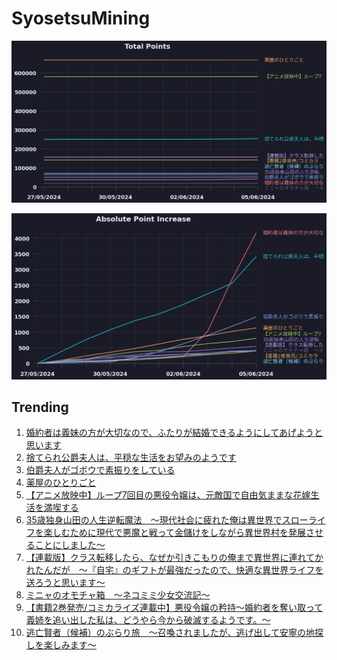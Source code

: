 # SyosetsuMining


![](https://raw.githubusercontent.com/exc4l/SyosetsuMining/main/plots/point_trend.png)

![](https://raw.githubusercontent.com/exc4l/SyosetsuMining/main/plots/point_increase.png)


## Trending

1. [婚約者は義妹の方が大切なので、ふたりが結婚できるようにしてあげようと思います](https://ncode.syosetu.com/n8269hq/)
2. [捨てられ公爵夫人は、平穏な生活をお望みのようです](https://ncode.syosetu.com/n4395il/)
3. [伯爵夫人がゴボウで素振りをしている](https://ncode.syosetu.com/n1717io/)
4. [薬屋のひとりごと](https://ncode.syosetu.com/n9636x/)
5. [【アニメ放映中】ループ7回目の悪役令嬢は、元敵国で自由気ままな花嫁生活を満喫する](https://ncode.syosetu.com/n1784ga/)
6. [35歳独身山田の人生逆転魔法　～現代社会に疲れた俺は異世界でスローライフを楽しむために現代で悪魔と戦って金儲けをしながら異世界村を発展させることにしました～](https://ncode.syosetu.com/n3115io/)
7. [【連載版】クラス転移したら、なぜか引きこもりの俺まで異世界に連れてかれたんだが　～『自宅』のギフトが最強だったので、快適な異世界ライフを送ろうと思います～](https://ncode.syosetu.com/n3960io/)
8. [ミニャのオモチャ箱　～ネコミミ少女交流記～](https://ncode.syosetu.com/n6187io/)
9. [【書籍2巻発売/コミカライズ連載中】悪役令嬢の矜持〜婚約者を奪い取って義姉を追い出した私は、どうやら今から破滅するようです。〜](https://ncode.syosetu.com/n0753hr/)
10. [逃亡賢者（候補）のぶらり旅　〜召喚されましたが、逃げ出して安寧の地探しを楽しみます〜](https://ncode.syosetu.com/n5418hv/)
